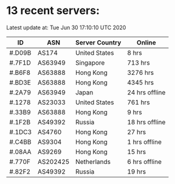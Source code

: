 # 13 recent servers:

Latest update at: Tue Jun 30 17:10:10 UTC 2020

| ID | ASN | Server Country | Online |
| -- | --- | -------------- | ------ |
| #.D09B | AS174 | United States | 8 hrs |
| #.7F1D | AS63949 | Singapore | 713 hrs |
| #.B6F8 | AS63888 | Hong Kong | 3276 hrs |
| #.BD3E | AS63888 | Hong Kong | 4345 hrs |
| #.2A79 | AS63949 | Japan | 24 hrs offline |
| #.1278 | AS23033 | United States | 761 hrs |
| #.33B9 | AS63888 | Hong Kong | 9 hrs |
| #.1F2B | AS49392 | Russia | 18 hrs offline |
| #.1DC3 | AS4760 | Hong Kong | 27 hrs |
| #.C4BB | AS9304 | Hong Kong | 1 hrs offline |
| #.08AA | AS9269 | Hong Kong | 15 hrs |
| #.770F | AS202425 | Netherlands | 6 hrs offline |
| #.82F2 | AS49392 | Russia | 19 hrs |


